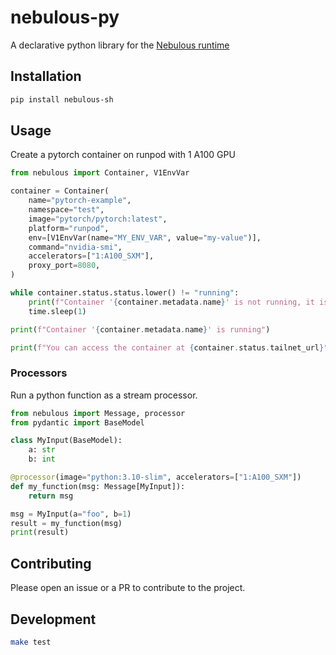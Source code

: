 # nebulous-py

A declarative python library for the [Nebulous runtime](https://github.com/agentsea/nebulous)

## Installation

```bash
pip install nebulous-sh
```

## Usage

Create a pytorch container on runpod with 1 A100 GPU

```python
from nebulous import Container, V1EnvVar

container = Container(
    name="pytorch-example",
    namespace="test",
    image="pytorch/pytorch:latest",
    platform="runpod",
    env=[V1EnvVar(name="MY_ENV_VAR", value="my-value")],
    command="nvidia-smi",
    accelerators=["1:A100_SXM"],
    proxy_port=8080,
)

while container.status.status.lower() != "running":
    print(f"Container '{container.metadata.name}' is not running, it is '{container.status.status}', waiting...")
    time.sleep(1)

print(f"Container '{container.metadata.name}' is running")

print(f"You can access the container at {container.status.tailnet_url}")
```

### Processors

Run a python function as a stream processor.

```python
from nebulous import Message, processor
from pydantic import BaseModel

class MyInput(BaseModel):
    a: str
    b: int

@processor(image="python:3.10-slim", accelerators=["1:A100_SXM"])
def my_function(msg: Message[MyInput]):
    return msg

msg = MyInput(a="foo", b=1)
result = my_function(msg)
print(result)
```

## Contributing

Please open an issue or a PR to contribute to the project.

## Development

```bash
make test
```
